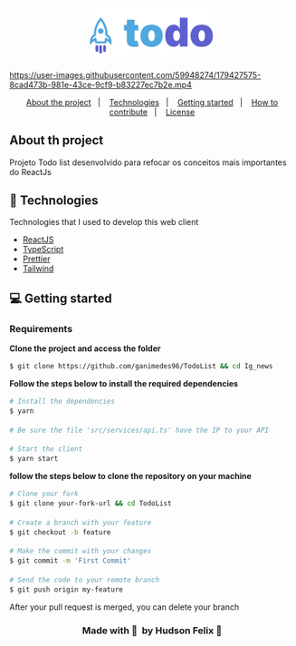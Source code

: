 
<h1 align="center">
    <img alt="TodoList" title="TodoList" src="public/images/Logo.svg" width="220px" />
</h1>



https://user-images.githubusercontent.com/59948274/179427575-8cad473b-981e-43ce-9cf9-b83227ec7b2e.mp4

<p align="center">
  <a href="#-about-the-project">About the project</a>&nbsp;&nbsp;&nbsp;|&nbsp;&nbsp;&nbsp;
  <a href="#-technologies">Technologies</a>&nbsp;&nbsp;&nbsp;|&nbsp;&nbsp;&nbsp;
  <a href="#-getting-started">Getting started</a>&nbsp;&nbsp;&nbsp;|&nbsp;&nbsp;&nbsp;
  <a href="#-how-to-contribute">How to contribute</a>&nbsp;&nbsp;&nbsp;|&nbsp;&nbsp;&nbsp;
  <a href="#-license">License</a>
</p>

<h2 >
	About th project
</h2>

<p>Projeto Todo list  desenvolvido para refocar os conceitos mais importantes do ReactJs </p>

## 🚀 Technologies

Technologies that I used to develop this web client

- [ReactJS](https://reactjs.org/)
- [TypeScript](https://www.typescriptlang.org/)
- [Prettier](https://prettier.io)
- [Tailwind](https://tailwindui.com)

## 💻 Getting started

### Requirements

**Clone the project and access the folder**

```bash
$ git clone https://github.com/ganimedes96/TodoList && cd Ig_news
```

**Follow the steps below to install the required dependencies**

```bash
# Install the dependencies
$ yarn

# Be sure the file 'src/services/api.ts' have the IP to your API

# Start the client
$ yarn start
```


**follow the steps below to clone the repository on your machine**

```bash
# Clone your fork
$ git clone your-fork-url && cd TodoList

# Create a branch with your feature
$ git checkout -b feature

# Make the commit with your changes
$ git commit -m 'First Commit'

# Send the code to your remote branch
$ git push origin my-feature
```

After your pull request is merged, you can delete your branch

<h3 align='center'>
    Made with 💜 &nbsp;by Hudson Felix 👋 
	
</h3>
